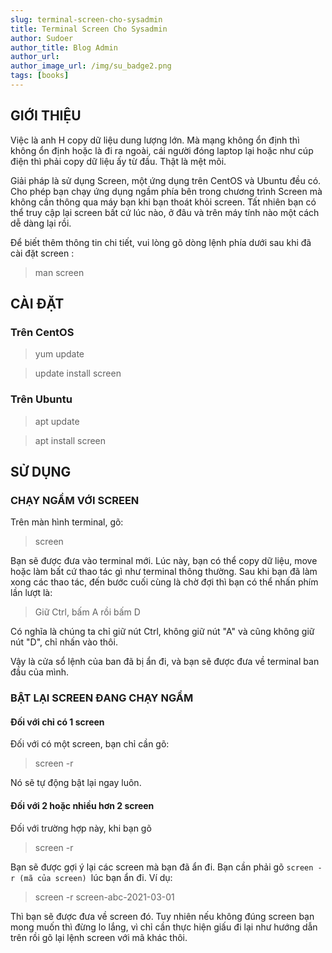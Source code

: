 ```yaml
---
slug: terminal-screen-cho-sysadmin
title: Terminal Screen Cho Sysadmin
author: Sudoer
author_title: Blog Admin
author_url:
author_image_url: /img/su_badge2.png
tags: [books]
---
```


## GIỚI THIỆU

Việc là anh H copy dữ liệu dung lượng lớn. Mà mạng không ổn định thì không ổn định hoặc là đi ra ngoài, cái người đóng laptop lại hoặc như cúp điện thì phải copy dữ liệu ấy từ đầu. Thật là mệt mõi.

Giải pháp là sử dụng Screen, một ứng dụng trên CentOS và Ubuntu đều có. Cho phép bạn chạy ứng dụng ngầm phía bên trong chương trình Screen mà không cần thông qua máy bạn khi bạn thoát khỏi screen. Tất nhiên bạn có thể truy cập lại screen bất cứ lúc nào, ở đâu và trên máy tính nào một cách dễ dàng lại rồi.

Để biết thêm thông tin chi tiết, vui lòng gõ dòng lệnh phía dưới sau khi đã cài đặt screen :

> man screen

## CÀI ĐẶT

### Trên CentOS

> yum update

> update install screen

### Trên Ubuntu

> apt update

> apt install screen

## SỬ DỤNG

### CHẠY NGẦM VỚI SCREEN

Trên màn hình terminal, gõ:

> screen

Bạn sẽ được đưa vào terminal mới. Lúc này, bạn có thể copy dữ liệu, move hoặc làm bất cứ thao tác gì như terminal thông thường. Sau khi bạn đã làm xong các thao tác, đến bước cuối cùng là chờ đợi thì bạn có thể nhấn phím lần lượt là:

> Giữ Ctrl, bấm A rồi bấm D

Có nghĩa là chúng ta chỉ giữ nút Ctrl, không giữ nút "A" và cũng không giữ nút "D", chỉ nhấn vào thôi.

Vậy là cửa sổ lệnh của ban đã bị ẩn đi, và bạn sẽ được đưa về terminal ban đầu của mình.

### BẬT LẠI SCREEN ĐANG CHẠY NGẦM

#### Đối với chỉ có 1 screen

Đối với có một screen, bạn chỉ cần gõ:

> screen -r

Nó sẽ tự động bật lại ngay luôn.

#### Đối với 2 hoặc nhiều hơn 2 screen

Đối với trường hợp này, khi bạn gõ

> screen -r

Bạn sẽ được gợi ý lại các screen mà bạn đã ẩn đi. Bạn cần phải gõ <code>screen -r (mã của screen) </code>lúc bạn ẩn đi. Ví dụ:

> screen -r screen-abc-2021-03-01

Thì bạn sẽ được đưa về screen đó. Tuy nhiên nếu không đúng screen bạn mong muốn thì đừng lo lắng, vì chỉ cần thực hiện giấu đi lại như hướng dẫn trên rồi gõ lại lệnh screen với mã khác thôi.
